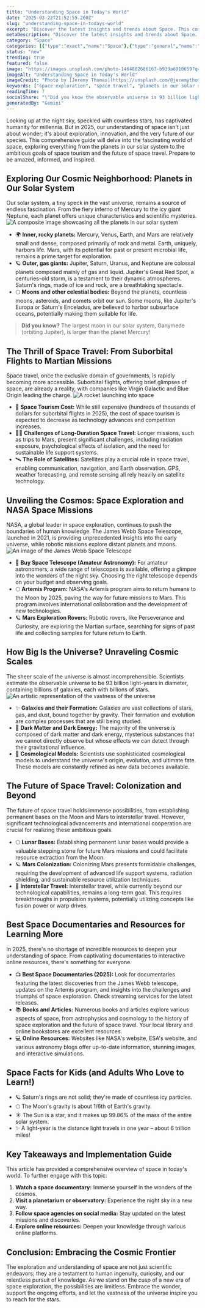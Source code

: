```yaml
---
title: "Understanding Space in Today's World"
date: "2025-03-22T21:52:55.260Z"
slug: "understanding-space-in-todays-world"
excerpt: "Discover the latest insights and trends about Space. This comprehensive guide covers everything you need to know about Space in 2025."
metaDescription: "Discover the latest insights and trends about Space. This comprehensive guide covers everything you need to know about Space in 2025."
category: "Space"
categories: [{"type":"exact","name":"Space"},{"type":"general","name":"Science"},{"type":"medium","name":"Astrophysics"},{"type":"specific","name":"Cosmology"},{"type":"niche","name":"Dark Matter"}]
status: "new"
trending: true
featured: false
image: "https://images.unsplash.com/photo-1464802686167-b939a6910659?q=85&w=1200&fit=max&fm=webp&auto=compress"
imageAlt: "Understanding Space in Today's World"
imageCredit: "Photo by [Jeremy Thomas](https://unsplash.com/@jeremythomasphoto) on Unsplash"
keywords: ["space exploration", "space travel", "planets in our solar system", "buy space telescope", "how big is the universe", "space tourism cost", "best space documentaries", "NASA space missions", "space facts for kids", "future of space travel"]
readingTime: 7
socialShare: "\"Did you know the observable universe is 93 billion light-years across?  The sheer scale of the cosmos is humbling and inspiring, reminding us of how much more there is to discover.\""
generatedBy: "Gemini"
---
```




Looking up at the night sky, speckled with countless stars, has captivated humanity for millennia.  But in 2025, our understanding of space isn't just about wonder; it's about exploration, innovation, and the very future of our species. This comprehensive guide will delve into the fascinating world of space, exploring everything from the planets in our solar system to the ambitious goals of space tourism and the future of space travel.  Prepare to be amazed, informed, and inspired.

## Exploring Our Cosmic Neighborhood: Planets in Our Solar System

Our solar system, a tiny speck in the vast universe, remains a source of endless fascination.  From the fiery inferno of Mercury to the icy giant Neptune, each planet offers unique characteristics and scientific mysteries.  ![A composite image showcasing all the planets in our solar system](https://images.unsplash.com/photo-1537420327992-d6e192287183?q=85&w=1200&fit=max&fm=webp&auto=compress)

* 🌍 **Inner, rocky planets:** Mercury, Venus, Earth, and Mars are relatively small and dense, composed primarily of rock and metal.  Earth, uniquely, harbors life. Mars, with its potential for past or present microbial life, remains a prime target for exploration.
* 🪐 **Outer, gas giants:** Jupiter, Saturn, Uranus, and Neptune are colossal planets composed mainly of gas and liquid. Jupiter's Great Red Spot, a centuries-old storm, is a testament to their dynamic atmospheres.  Saturn's rings, made of ice and rock, are a breathtaking spectacle.
* 🌕 **Moons and other celestial bodies:**  Beyond the planets, countless moons, asteroids, and comets orbit our sun.  Some moons, like Jupiter's Europa or Saturn's Enceladus, are believed to harbor subsurface oceans, potentially making them suitable for life.

> **Did you know?**  The largest moon in our solar system, Ganymede (orbiting Jupiter), is larger than the planet Mercury!

## The Thrill of Space Travel: From Suborbital Flights to Martian Missions

Space travel, once the exclusive domain of governments, is rapidly becoming more accessible.  Suborbital flights, offering brief glimpses of space, are already a reality, with companies like Virgin Galactic and Blue Origin leading the charge.  ![A rocket launching into space](https://images.unsplash.com/photo-1454789548928-9efd52dc4031?q=85&w=1200&fit=max&fm=webp&auto=compress)

* 🚀 **Space Tourism Cost:** While still expensive (hundreds of thousands of dollars for suborbital flights in 2025), the cost of space tourism is expected to decrease as technology advances and competition increases.
* 👨‍🚀 **Challenges of Long-Duration Space Travel:**  Longer missions, such as trips to Mars, present significant challenges, including radiation exposure, psychological effects of isolation, and the need for sustainable life support systems.
* 🛰️ **The Role of Satellites:**  Satellites play a crucial role in space travel, enabling communication, navigation, and Earth observation.  GPS, weather forecasting, and remote sensing all rely heavily on satellite technology.

## Unveiling the Cosmos: Space Exploration and NASA Space Missions

NASA, a global leader in space exploration, continues to push the boundaries of human knowledge.  The James Webb Space Telescope, launched in 2021, is providing unprecedented insights into the early universe, while robotic missions explore distant planets and moons.  ![An image of the James Webb Space Telescope](https://images.unsplash.com/photo-1505506874110-6a7a69069a08?q=85&w=1200&fit=max&fm=webp&auto=compress)

* 🔭 **Buy Space Telescope (Amateur Astronomy):**  For amateur astronomers, a wide range of telescopes is available, offering a glimpse into the wonders of the night sky.  Choosing the right telescope depends on your budget and observing goals.
* 🌕 **Artemis Program:**  NASA's Artemis program aims to return humans to the Moon by 2025, paving the way for future missions to Mars.  This program involves international collaboration and the development of new technologies.
* 🪐 **Mars Exploration Rovers:**  Robotic rovers, like Perseverance and Curiosity, are exploring the Martian surface, searching for signs of past life and collecting samples for future return to Earth.

## How Big Is the Universe?  Unraveling Cosmic Scales

The sheer scale of the universe is almost incomprehensible.  Scientists estimate the observable universe to be 93 billion light-years in diameter, containing billions of galaxies, each with billions of stars.  ![An artistic representation of the vastness of the universe](https://images.unsplash.com/photo-1464802686167-b939a6910659?q=85&w=1200&fit=max&fm=webp&auto=compress)

* ✨ **Galaxies and their Formation:**  Galaxies are vast collections of stars, gas, and dust, bound together by gravity.  Their formation and evolution are complex processes that are still being studied.
* 🌌 **Dark Matter and Dark Energy:**  The majority of the universe is composed of dark matter and dark energy, mysterious substances that we cannot directly observe but whose effects we can detect through their gravitational influence.
* 🔭 **Cosmological Models:**  Scientists use sophisticated cosmological models to understand the universe's origin, evolution, and ultimate fate.  These models are constantly refined as new data becomes available.

## The Future of Space Travel: Colonization and Beyond

The future of space travel holds immense possibilities, from establishing permanent bases on the Moon and Mars to interstellar travel.  However, significant technological advancements and international cooperation are crucial for realizing these ambitious goals.

* 🌕 **Lunar Bases:**  Establishing permanent lunar bases would provide a valuable stepping stone for future Mars missions and could facilitate resource extraction from the Moon.
* 🪐 **Mars Colonization:**  Colonizing Mars presents formidable challenges, requiring the development of advanced life support systems, radiation shielding, and sustainable resource utilization techniques.
* 🌌 **Interstellar Travel:**  Interstellar travel, while currently beyond our technological capabilities, remains a long-term goal.  This requires breakthroughs in propulsion systems, potentially utilizing concepts like fusion power or warp drives.

## Best Space Documentaries and Resources for Learning More

In 2025, there's no shortage of incredible resources to deepen your understanding of space.  From captivating documentaries to interactive online resources, there's something for everyone.

* 📺 **Best Space Documentaries (2025):**  Look for documentaries featuring the latest discoveries from the James Webb telescope, updates on the Artemis program, and insights into the challenges and triumphs of space exploration.  Check streaming services for the latest releases.
* 📚 **Books and Articles:**  Numerous books and articles explore various aspects of space, from astrophysics and cosmology to the history of space exploration and the future of space travel.  Your local library and online bookstores are excellent resources.
* 💻 **Online Resources:**  Websites like NASA's website, ESA's website, and various astronomy blogs offer up-to-date information, stunning images, and interactive simulations.

## Space Facts for Kids (and Adults Who Love to Learn!)

* 🪐 Saturn's rings are not solid; they're made of countless icy particles.
* 🌕  The Moon's gravity is about 1/6th of Earth's gravity.
* ☀️ The Sun is a star, and it makes up 99.86% of the mass of the entire solar system.
* ✨  A light-year is the distance light travels in one year – about 6 trillion miles!

## Key Takeaways and Implementation Guide

This article has provided a comprehensive overview of space in today's world.  To further engage with this topic:

1. **Watch a space documentary:** Immerse yourself in the wonders of the cosmos.
2. **Visit a planetarium or observatory:** Experience the night sky in a new way.
3. **Follow space agencies on social media:** Stay updated on the latest missions and discoveries.
4. **Explore online resources:**  Deepen your knowledge through various online platforms.

## Conclusion: Embracing the Cosmic Frontier

The exploration and understanding of space are not just scientific endeavors; they are a testament to human ingenuity, curiosity, and our relentless pursuit of knowledge.  As we stand on the cusp of a new era of space exploration, the possibilities are limitless.  Embrace the wonder, support the ongoing efforts, and let the vastness of the universe inspire you to reach for the stars.

